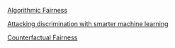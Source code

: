 [Algorithmic Fairness](http://fairness.haverford.edu/press.html)

[Attacking discrimination with smarter machine learning](https://research.google.com/bigpicture/attacking-discrimination-in-ml/)

[Counterfactual Fairness](https://proceedings.neurips.cc/paper_files/paper/2017/file/a486cd07e4ac3d270571622f4f316ec5-Paper.pdf)
